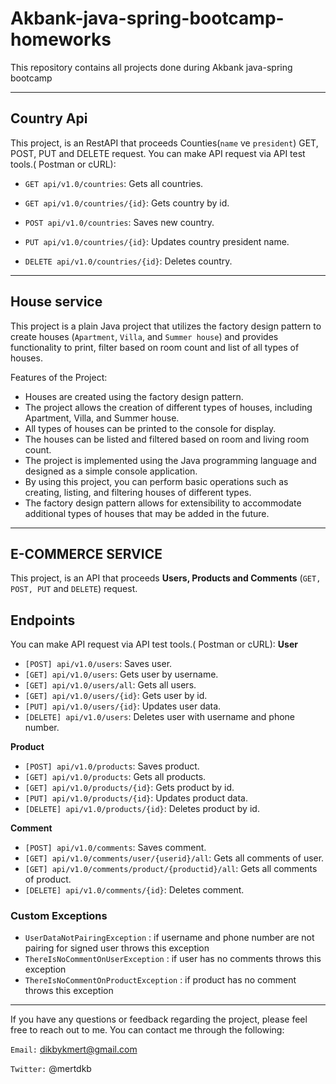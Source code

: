 # Akbank-java-spring-bootcamp-homeworks
This repository contains all projects done during Akbank java-spring bootcamp

---
## Country Api

This project, is an RestAPI that proceeds Counties(`name` ve `president`) GET, POST, PUT and DELETE request. You can make API request via API test tools.( Postman or cURL):
- `GET api/v1.0/countries`: Gets all countries.
  
- `GET api/v1.0/countries/{id}`: Gets country by id.
  
- `POST api/v1.0/countries`: Saves new country.
  
- `PUT api/v1.0/countries/{id}`: Updates country president name.

- `DELETE api/v1.0/countries/{id}`: Deletes country.


---
## House service
This project is a plain Java project that utilizes the factory design pattern to create houses (`Apartment`, `Villa`, and `Summer house`) and provides functionality to print, filter based on room count and list of all types of houses.

Features of the Project:

 - Houses are created using the factory design pattern.
 - The project allows the creation of different types of houses, including Apartment, Villa, and Summer house.
 - All types of houses can be printed to the console for display.
 - The houses can be listed and filtered based on room and living room count.
 - The project is implemented using the Java programming language and designed as a simple console application.
 - By using this project, you can perform basic operations such as creating, listing, and filtering houses of different types.
 - The factory design pattern allows for extensibility to accommodate additional types of houses that may be added in the future.
---
## E-COMMERCE SERVICE
This project, is an API that proceeds **Users, Products and Comments** (`GET, POST, PUT` and `DELETE`) request.
## Endpoints
 You can make API request via API test tools.( Postman or cURL):
**User**

- `[POST] api/v1.0/users`: Saves user. 
- `[GET] api/v1.0/users`: Gets user by username.
- `[GET] api/v1.0/users/all`: Gets all users.
- `[GET] api/v1.0/users/{id}`: Gets user by id.
- `[PUT] api/v1.0/users/{id}`: Updates user data.
- `[DELETE] api/v1.0/users`: Deletes user with username and phone number.

**Product**

- `[POST] api/v1.0/products`: Saves product. 
- `[GET] api/v1.0/products`: Gets all products.
- `[GET] api/v1.0/products/{id}`: Gets product by id.
- `[PUT] api/v1.0/products/{id}`: Updates product data.
- `[DELETE] api/v1.0/products/{id}`: Deletes product by id.

**Comment**

- `[POST] api/v1.0/comments`: Saves comment. 
- `[GET] api/v1.0/comments/user/{userid}/all`: Gets all comments of user.
- `[GET] api/v1.0/comments/product/{productid}/all`: Gets all comments of product.
- `[DELETE] api/v1.0/comments/{id}`: Deletes comment.

### Custom Exceptions
- `UserDataNotPairingException` : if username and phone number are not pairing for signed user throws this exception
- `ThereIsNoCommentOnUserException` : if user has no comments throws this exception
- `ThereIsNoCommentOnProductException` : if product has no comment throws this exception


****

If you have any questions or feedback regarding the project, please feel free to reach out to me. You can contact me through the following:

`Email:` dikbykmert@gmail.com

`Twitter:` @mertdkb
